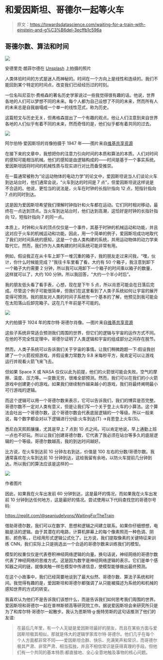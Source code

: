 # 和爱因斯坦、哥德尔一起等火车

> 原文：<https://towardsdatascience.com/waiting-for-a-train-with-einstein-and-g%C3%B6del-3ecffb1c596a>

## 哥德尔数、算法和时间

![](img/225306015ba23619fa778788ca9e130c.png)

安德里克·朗菲尔德在 [Unsplash](https://unsplash.com/?utm_source=medium&utm_medium=referral) 上拍摄的照片

人类体验时间的方式是迷人而神秘的。时间在一个方向上是线性和连续的。我们不能回到某个特定的时间点，改变我们已经经历过的时刻。

一位名叫尼亚尔·费格森的著名历史学家说过一些我觉得很有趣的话。他说，世界各地的人们可以梦想不同的未来。每个人都为自己设想了不同的未来，然而所有人的未来总是自我崩塌成一个单一的线性范式，称为历史。

这篇短文与历史无关，但弗格森提出了一个有趣的观点。他让人们注意到来自世界各地的人们似乎有着不同的未来，然而奇怪的是，他们似乎都有着共同的过去。

![](img/8d932463f1510b2012007d0ec3f58c10.png)

阿尔伯特·爱因斯坦的肖像拍摄于 1947 年——图片来自[维基共享资源](https://commons.wikimedia.org/wiki/File:Albert_Einstein_1947_(Remini_enhanced).jpg)

在接下来的文章中，我想把你的注意力引向时间的本质和算法的本质。人们对时间的感知可能相当机械。他们的感知是由逻辑构成的——时间是基于一个事实系统。爱因斯坦因将时间的机械性质与现实进行对比而备受推崇。

在一篇通常被称为“论运动物体的电动力学”的论文中，爱因斯坦说当人们谈论火车到达站台时，他们通常会说，“火车到达的时间是 7 点”，但爱因斯坦说这样说是不合适的。他说，更恰当的说法是，火车在时钟的长指针指向 12 点，短指针指向 7 点的同时到达。

这是因为爱因斯坦希望我们理解时钟指针和火车都在运动。它们同时相对移动，最终在一点达到顶点。当火车到达站台时，他们达到高潮，这恰好是时钟的长指针指向 12，短指针指向 7 的同一点。

本质上，时钟和火车的顶点仅仅是一个事件，其基于时钟的机械运动和功能，并且这对应于火车的机械运动和功能。因此，用一个简单的例子，爱因斯坦成功地取代了我们对时间系统的感知，这是一个由人类构建的系统，并用运动物体的动力学来取代它。然而，我们作为人类构建的时间系统可能非常有用。

例如，假设我正在从卡车上卸下一堆沉重的箱子，我的朋友走过来问我，“嘿，伙计，你什么时候能完成？”我往卡车里看了看，大约有 50 个箱子，我注意到卸下一个箱子大约需要 2 分钟，所以我可以用卸下一个箱子的时间乘以箱子的数量，这样就可以了，大约 100 分钟。所以我回答，“大约一个半小时后”。

我的朋友低头看了看手表，心想，现在是下午 5 点，所以肖恩可能会在日落后完成。尽管这个例子可能很简单，但我们在这里看到了人类子系统如何让宇宙的展开变得可预测。我的朋友对人类的时间子系统有一个基本的了解，他预见到我可能会在太阳落山后卸完箱子。这在几千年前是不可能的。

![](img/dbc8ea64bb6bc4e76669825cd977151c.png)

大约拍摄于 1924 年的库尔特·哥德尔肖像。—图片来自[维基共享资源](https://commons.wikimedia.org/wiki/File:1925_kurt_g%C3%B6del_(cropped).png)

这些子系统非常适合预测我们周围的世界，但它们的逻辑与宇宙的运作方式不同。在他的不完全性定理中，哥德尔证明了人类逻辑和宇宙的组成部分之间存在脱节。

然而，人类子系统可以告诉我们关于宇宙的事情。让我们稍微跑题一下:假设我创建了一个火箭视频游戏，并假设重力常数为 9.8 米每秒平方，我肯定可以让游戏运行并观看火箭飞来飞去。

但如果 Space X 或 NASA 仅仅以此为前提，他们的火箭很可能会失败。空气的摩擦、温度、压力等。—变数无穷，很难全部预测。然而，我们可以在我们的小火箭游戏中创建更小的游戏。如果我们继续制作越来越小的游戏，我们将最终阐明最小可行游戏的逻辑。

而这个逻辑可以用一个哥德尔数来表示，它可以告诉我们，我们的博弈是否完整。哥德尔数不一定对人类有意义，但是让我们写一个关于登上火车的小算法。这个算法会吐出一个哥德尔数，这个哥德尔数会代表底层逻辑的一个等级。所以一般来说，每个数字都会对以下逻辑进行分级:火车到达(T) →肖恩登上火车(S)。

悉尼白天熙熙攘攘，尤其是早上 7 点到 10 点之间。可以肯定地说，早上通勤上班一点也不好玩。所以让我们创建哥德尔数，它代表了我必须在站台等多久的底层逻辑的一个等级。哥德尔数越高，我的到达时间越好。

比方说，在火车到达前 10 分钟左右到达，价值是 100 左右的分数/哥德尔数。我通常喜欢在火车到达前 10 分钟到达，这给我留有余地，以防火车提前几分钟到达。所以我们的算法应该是这样的—

![](img/b4c6580baeb06024cc2f5c99c02d44d4.png)

作者图片

因此，如果我在火车出发前 60 分钟到达，这是最坏的情况，而如果我在火车出发前 10 分钟到达任何地方，这是最好的情况。尝试使用以下代码查找您的哥德尔号码:

<https://replit.com/@seanjudelyons/WaitingForTheTrain>  

借助哥德尔数，我们可以在数字、思想和逻辑之间建立联系。如果你仔细想想，电脑是活的逻辑。由于其潜在的电路，计算机屏幕上的每个像素照亮一种色调、阴影、颜色等。，已经用形式逻辑公式化了。比方说，我们提取像素的关键特征来训练 CNN，我们实际上只是挑选出一个合适的哥德尔数来训练我们的模型。

模型的权重仅仅是代表卷积神经网络逻辑的向量。换句话说，神经网络的哥德尔数代表了神经网络的思维方式。这是因为数字是神经网络逻辑的表示。它们是单个感知器之间的链，就像突触一样在模型中传递信息，使模型能够做出最终预测。

在这个小故事中，我们已经简要地谈到了最大似然、哥德尔数、算法子系统和时间。我觉得有趣的是，爱因斯坦和哥德尔都强调了从只能被描述为系统的和机械的感知世界的方式的转变。

我喜欢认为他们不是告诉我们该想什么，而是告诉我们如何思考我们周围的世界。爱因斯坦和哥德尔一起在普林斯顿高等研究院工作。据说爱因斯坦会来研究所只是为了和库尔特·哥德尔一起散步。我认为恩斯特·g·施特劳斯的这句话推测了他们的友谊:

> 在最后几年里，有一个人无疑是爱因斯坦最好的朋友，而且在某些方面与爱因斯坦极其相似，那就是伟大的逻辑学家库尔特·哥德尔。他们几乎在每个个人方面都非常不同——爱因斯坦合群、快乐、充满笑声和常识，而哥德尔极其严肃、非常严肃、相当孤独，并且不相信常识是获得真理的手段。但他们有一个共同的基本特质:都直接地、全心全意地触及事物的核心问题。